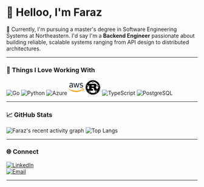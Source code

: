 # 👋 Helloo, I'm Faraz  

🚀 Currently, I'm pursuing a master's degree in Software Engineering Systems at Northeastern.
I'd say I'm a **Backend Engineer** passionate about building reliable, scalable systems ranging from API design to distributed architectures.  

---

### 💛 Things I Love Working With

<p align="left">
  <img src="https://cdn.jsdelivr.net/gh/devicons/devicon/icons/go/go-original.svg" alt="Go" width="40" height="40"/>
  <img src="https://cdn.jsdelivr.net/gh/devicons/devicon/icons/python/python-original.svg" alt="Python" width="40" height="40"/>
  <img src="https://cdn.jsdelivr.net/gh/devicons/devicon/icons/azure/azure-original.svg" alt="Azure" width="40" height="40"/>
  <img src="https://github.com/devicons/devicon/blob/v2.17.0/icons/amazonwebservices/amazonwebservices-original-wordmark.svg" alt="AWS" width="40" height="40"/>
  <img src="https://github.com/devicons/devicon/blob/v2.17.0/icons/rust/rust-original.svg" alt="Rust" width="40" height="40"/>
  <img src="https://cdn.jsdelivr.net/gh/devicons/devicon/icons/typescript/typescript-original.svg" alt="TypeScript" width="40" height="40"/>
  <img src="https://cdn.jsdelivr.net/gh/devicons/devicon/icons/postgresql/postgresql-original.svg" alt="PostgreSQL" width="40" height="40"/>
</p>

---

### 📈 GitHub Stats  
![Faraz's recent activity graph](https://github-readme-activity-graph.vercel.app/graph?username=M-Faraz3110&theme=tokyo-night)
![Top Langs](https://github-readme-stats.vercel.app/api/top-langs/?username=M-Faraz3110&layout=compact&theme=tokyonight&exclude_repo=NN-Project-Music-Genre-Classifier)

---

### 🌐 Connect  
[![LinkedIn](https://img.shields.io/badge/LinkedIn-blue?logo=linkedin&logoColor=white)](https://www.linkedin.com/in/m-faraz3110/)  
[![Email](https://img.shields.io/badge/Email-%23EA4335.svg?logo=gmail&logoColor=white)](mailto:your.email@example.com)

---